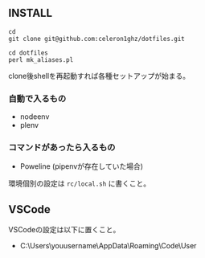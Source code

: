## INSTALL

```
cd
git clone git@github.com:celeron1ghz/dotfiles.git

cd dotfiles
perl mk_aliases.pl
```

clone後shellを再起動すれば各種セットアップが始まる。

### 自動で入るもの
 * nodeenv
 * plenv

### コマンドがあったら入るもの
 * Poweline (pipenvが存在していた場合)

環境個別の設定は `rc/local.sh` に書くこと。

## VSCode
VSCodeの設定は以下に置くこと。

 * C:\Users\youusername\AppData\Roaming\Code\User
